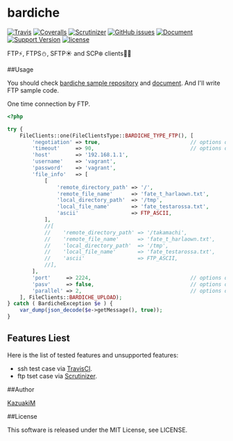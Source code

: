 bardiche
===

[![Travis](https://img.shields.io/travis/KazuakiM/bardiche.svg?style=flat-square)](https://travis-ci.org/KazuakiM/bardiche)
[![Coveralls](https://img.shields.io/coveralls/KazuakiM/bardiche.svg?style=flat-square)](https://coveralls.io/github/KazuakiM/bardiche?branch=master)
[![Scrutinizer](https://img.shields.io/scrutinizer/g/KazuakiM/bardiche.svg?style=flat-square)](https://scrutinizer-ci.com/g/KazuakiM/bardiche/)
[![GitHub issues](https://img.shields.io/github/issues/KazuakiM/bardiche.svg?style=flat-square)](https://github.com/KazuakiM/bardiche/issues)
[![Document](https://img.shields.io/badge/document-gh--pages-blue.svg?style=flat-square)](http://kazuakim.github.io/bardiche/)
[![Support Version](https://img.shields.io/badge/php-%3E%3D7.0-blue.svg?style=flat-square)](http://php.net/supported-versions.php)
[![license](https://img.shields.io/github/license/KazuakiM/bardiche.svg?style=flat-square)](https://raw.githubusercontent.com/KazuakiM/bardiche/master/LICENSE)

FTP:zap:, FTPS:snowman:, SFTP:sunny: and SCP:snowflake: clients:jack_o_lantern::sparkles:

##Usage

You should check [bardiche sample repository](https://github.com/KazuakiM/bardiche-samples) and [document](http://kazuakim.github.io/bardiche/). And I'll write FTP sample code.

One time connection by FTP.
```php
<?php

try {
    FileClients::one(FileClientsType::BARDICHE_TYPE_FTP(), [
        'negotiation' => true,                             // options default: fallse
        'timeout'     => 90,                               // options default: 90
        'host'        => '192.168.1.1',
        'username'    => 'vagrant',
        'password'    => 'vagrant',
        'file_info'   => [
            [
                'remote_directory_path' => '/',
                'remote_file_name'      => 'fate_t_harlaown.txt',
                'local_directory_path'  => '/tmp',
                'local_file_name'       => 'fate_testarossa.txt',
                'ascii'                 => FTP_ASCII,
            ],
            //[
            //    'remote_directory_path' => '/takamachi',
            //    'remote_file_name'      => 'fate_t_harlaown.txt',
            //    'local_directory_path'  => '/tmp',
            //    'local_file_name'       => 'fate_testarossa.txt',
            //    'ascii'                 => FTP_ASCII,
            //],
        ],
        'port'     => 2224,                                // options default: 21
        'pasv'     => false,                               // options default: true
        'parallel' => 2,                                   // options default: 0
    ], FileClients::BARDICHE_UPLOAD);
} catch ( BardicheException $e ) {
    var_dump(json_decode($e->getMessage(), true));
}
```

## Features Liest

Here is the list of tested features and unsupported features:

* ssh test case via [TravisCI](https://travis-ci.org/KazuakiM/bardiche).
* ftp tset case via [Scrutinizer](https://scrutinizer-ci.com/g/KazuakiM/bardiche/).

##Author

[KazuakiM](https://github.com/KazuakiM/)

##License

This software is released under the MIT License, see LICENSE.
